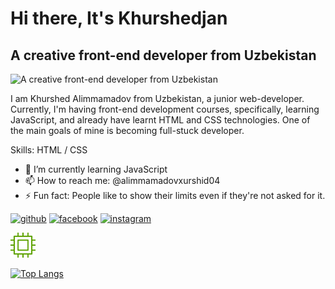 # Hi there, It's Khurshedjan
## A creative front-end developer from Uzbekistan 
![A creative front-end developer from Uzbekistan ](https://i.postimg.cc/X7M1KgFd/Yellow-and-Black-Super-Weekend-Sale-Banner.png)

I am Khurshed Alimmamadov from Uzbekistan, a junior web-developer. Currently, I'm having front-end development courses, specifically, learning JavaScript, and already have learnt HTML and CSS technologies. One of the main goals of mine is becoming full-stuck developer. 

Skills:  HTML / CSS

- 🌱 I’m currently learning JavaScript 
- 📫 How to reach me: @alimmamadovxurshid04 
- ⚡ Fun fact: People like to show their limits even if they're not asked for it. 


[<img src='https://cdn.jsdelivr.net/npm/simple-icons@3.0.1/icons/github.svg' alt='github' height='40'>](https://github.com/Khurshedjan04)  [<img src='https://cdn.jsdelivr.net/npm/simple-icons@3.0.1/icons/facebook.svg' alt='facebook' height='40'>](https://www.facebook.com/https://www.facebook.com/share/iTyTuMZuUbWqo69C/?mibextid=qi2Omg)  [<img src='https://cdn.jsdelivr.net/npm/simple-icons@3.0.1/icons/instagram.svg' alt='instagram' height='40'>](https://www.instagram.com/https://www.instagram.com/khurshedjan_12.06//)  

<a href='https://docs.github.com/en/developers'><img src='https://raw.githubusercontent.com/acervenky/animated-github-badges/master/assets/devbadge.gif' width='40' height='40'></a> 

[![Top Langs](https://github-readme-stats.vercel.app/api/top-langs/?username=Khurshedjan04)](https://github.com/anuraghazra/github-readme-stats)

